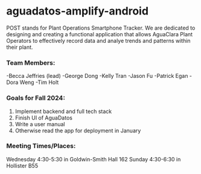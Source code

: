 # aguadatos-amplify-android

POST stands for Plant Operations Smartphone Tracker. We are dedicated to designing and creating a functional application that allows AguaClara Plant Operators to effectively record data and analye trends and patterns within their plant.

### Team Members:

-Becca Jeffries (lead)
-George Dong
-Kelly Tran
-Jason Fu
-Patrick Egan
-Dora Weng
-Tim Holt

### Goals for Fall 2024:

1. Implement backend and full tech stack
2. Finish UI of AguaDatos
3. Write a user manual
4. Otherwise read the app for deployment in January

### Meeting Times/Places:

Wednesday 4:30-5:30 in Goldwin-Smith Hall 162
Sunday 4:30-6:30 in Hollister B55
